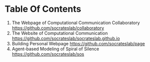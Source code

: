 # Table Of Contents

1. The Webpage of Computational Communication Collaboratory https://github.com/socrateslab/collaboratory
2. The Website of Computational Communication https://github.com/socrateslab/socrateslab.github.io
3. Building Personal Webpage https://github.com/socrateslab/page
4. Agent-based Modeling of Spiral of Silence https://github.com/socrateslab/sos
